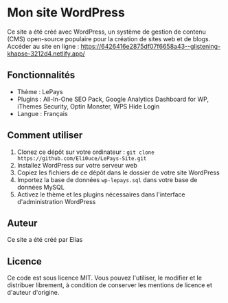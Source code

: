 # Mon site WordPress

Ce site a été créé avec WordPress, un système de gestion de contenu (CMS) open-source populaire pour la création de sites web et de blogs.
Accéder au site en ligne : https://6426416e2875df07f6658a43--glistening-khapse-3212d4.netlify.app/

## Fonctionnalités

- Thème : LePays
- Plugins : All-In-One SEO Pack, Google Analytics Dashboard for WP, iThemes Security, Optin Monster, WPS Hide Login
- Langue : Français

## Comment utiliser

1. Clonez ce dépôt sur votre ordinateur : `git clone https://github.com/Eli0uce/LePays-Site.git`
2. Installez WordPress sur votre serveur web
3. Copiez les fichiers de ce dépôt dans le dossier de votre site WordPress
4. Importez la base de données `wp-lepays.sql` dans votre base de données MySQL
5. Activez le thème et les plugins nécessaires dans l'interface d'administration WordPress

## Auteur

Ce site a été créé par Elias

## Licence

Ce code est sous licence MIT. Vous pouvez l'utiliser, le modifier et le distribuer librement, à condition de conserver les mentions de licence et d'auteur d'origine.